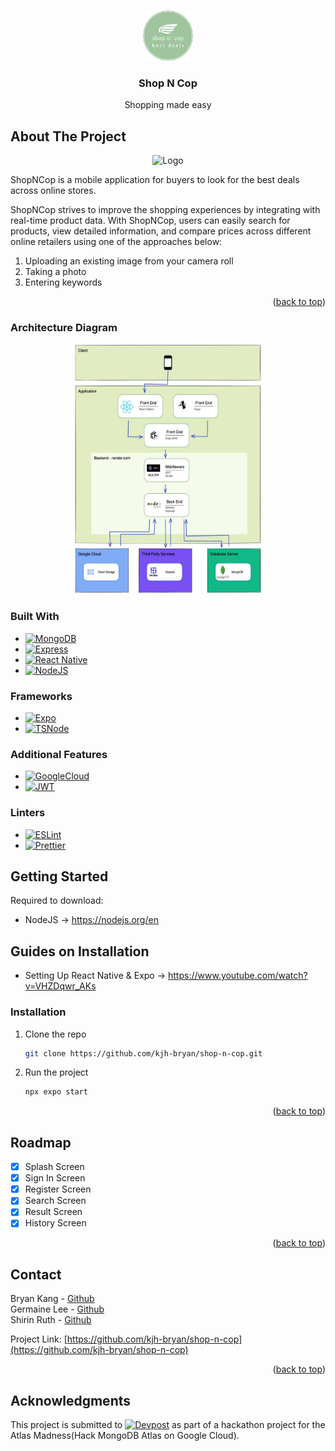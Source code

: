 <a name="readme-top"></a>

<!-- PROJECT SHIELDS -->
<!--
*** I'm using markdown "reference style" links for readability.
*** Reference links are enclosed in brackets [ ] instead of parentheses ( ).
*** See the bottom of this document for the declaration of the reference variables
*** for contributors-url, forks-url, etc. This is an optional, concise syntax you may use.
*** https://www.markdownguide.org/basic-syntax/#reference-style-links
-->

<!-- PROJECT LOGO -->
<br />
<div align="center">
  <a href="https://github.com/kjh-bryan/shop-n-cop">
    <img src="frontend/assets/images/icon.png" alt="Logo" width="80" height="80">
  </a>

<h3 align="center">Shop N Cop</h3>

   <p align="center">
     Shopping made easy
    <br />
   <!-- <a href="">View Demo</a> -->
  </p>
</div>

<!-- ABOUT THE PROJECT -->

## About The Project

<div align="center">
<!--[![Product Name Screen Shot][product-screenshot]](https://example.com)-->
 
<img src="images/flow.gif" alt="Logo" height="400">
</div>

ShopNCop is a mobile application for buyers to look for the best deals across online stores.

ShopNCop strives to improve the shopping experiences by integrating with real-time product data. With ShopNCop, users can easily search for products, view detailed information, and compare prices across different online retailers using one of the approaches below:

1. Uploading an existing image from your camera roll
2. Taking a photo
3. Entering keywords

<!-- Here's a blank template to get started: To avoid retyping too much info. Do a search and replace with your text editor for the following: `github_username`, `repo_name`, `twitter_handle`, `linkedin_username`, `email_client`, `email`, `project_title`, `project_description`
-->
<p align="right">(<a href="#readme-top">back to top</a>)</p>

### Architecture Diagram

<div align="center">
 
<img src="./images/architecture-diagram.jpeg" alt="Architecture Diagram" height="400" width="300">
</div>

### Built With

- [![MongoDB][mongodb.dev]][mongodb-url]
- [![Express][express.dev]][express-url]
- [![React Native][reactnative.dev]][reactnative-url]
- [![NodeJS][node.dev]][node-url]

### Frameworks

- [![Expo][expo.dev]][expo-url]
- [![TSNode][ts-node.dev]][ts-node-url]

### Additional Features

- [![GoogleCloud][googlecloud.dev]][googlecloud-url]
- [![JWT][jwt.dev]][jwt-url]

### Linters

- [![ESLint][eslint.dev]][eslint-url]
- [![Prettier][prettier.dev]][prettier-url]

## Getting Started

Required to download:

- NodeJS -> https://nodejs.org/en

## Guides on Installation

- Setting Up React Native & Expo -> https://www.youtube.com/watch?v=VHZDqwr_AKs

### Installation

1. Clone the repo
   ```sh
   git clone https://github.com/kjh-bryan/shop-n-cop.git
   ```
2. Run the project
   ```js
   npx expo start
   ```

<p align="right">(<a href="#readme-top">back to top</a>)</p>

## Roadmap

- [x] Splash Screen
- [x] Sign In Screen
- [x] Register Screen
- [x] Search Screen
- [x] Result Screen
- [x] History Screen

<p align="right">(<a href="#readme-top">back to top</a>)</p>

## Contact

Bryan Kang - [Github](https://github.com/kjh-bryan)  
Germaine Lee - [Github](https://github.com/germainelee02)  
Shirin Ruth - [Github](https://github.com/ShIrInRuTh)

Project Link: [https://github.com/kjh-bryan/shop-n-cop](https://github.com/kjh-bryan/shop-n-cop)

<p align="right">(<a href="#readme-top">back to top</a>)</p>

<!-- ACKNOWLEDGMENTS -->

## Acknowledgments

This project is submitted to [![Devpost][devpost]][devpost-url] as part of a hackathon project for the Atlas Madness(Hack MongoDB Atlas on Google Cloud).

[splash]: images/splash.png
[signin]: images/signin_screen.png
[register]: images/register_screen.png
[search]: images/search_screen.png
[result]: images/result_screen.png
[history]: images/history_screen.png
[mongodb.dev]: https://img.shields.io/badge/MongoDB-4EA94B?style=for-the-badge&logo=mongodb&logoColor=white
[mongodb-url]: https://www.mongodb.com/atlas/database
[express.dev]: https://img.shields.io/badge/Express.js-000000?style=for-the-badge&logo=express&logoColor=white
[express-url]: https://expressjs.com/
[reactnative.dev]: https://img.shields.io/badge/React_Native-20232A?style=for-the-badge&logo=react&logoColor=61DAFB
[reactnative-url]: https://reactnative.dev/
[node.dev]: https://img.shields.io/badge/Node.js-339933?style=for-the-badge&logo=nodedotjs&logoColor=white
[node-url]: https://nodejs.org/
[googlecloud.dev]: https://img.shields.io/badge/Google_Cloud-4285F4?style=for-the-badge&logo=google-cloud&logoColor=white
[googlecloud-url]: https://cloud.google.com/
[jwt.dev]: https://img.shields.io/badge/JWT-000000?style=for-the-badge&logo=JSON%20web%20tokens&logoColor=white
[jwt-url]: https://jwt.io/
[devpost]: https://img.shields.io/badge/Devpost-003E54?style=for-the-badge&logo=Devpost&logoColor=white
[devpost-url]: https://atlasmadness.devpost.com/
[eslint.dev]: https://img.shields.io/badge/eslint-3A33D1?style=for-the-badge&logo=eslint&logoColor=white
[eslint-url]: https://eslint.org/
[prettier.dev]: https://img.shields.io/badge/prettier-1A2C34?style=for-the-badge&logo=prettier&logoColor=F7BA3E
[prettier-url]: https://prettier.io/
[ts-node.dev]: https://img.shields.io/badge/ts--node-3178C6?style=for-the-badge&logo=ts-node&logoColor=white
[ts-node-url]: https://github.com/TypeStrong/ts-node
[expo.dev]: https://img.shields.io/badge/Expo-1B1F23?style=for-the-badge&logo=expo&logoColor=white
[expo-url]: https://expo.dev/

